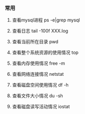### **常用**
1. 查看mysql进程
ps -e|grep mysql

2. 查看日志
tail -100f XXX.log

3. 查看当前所在目录
pwd

4. 查看整个系统资源的使用情况
top

5. 查看内存使用情况
free -m

6. 查看网络连接情况
netstat

7. 查看磁盘空间使用情况
df -h

8. 查看文件大小情况
du -sh

9. 查看磁盘读写活动情况
iostat
